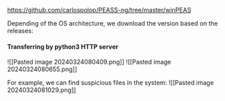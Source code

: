 
https://github.com/carlospolop/PEASS-ng/tree/master/winPEAS

Depending of the OS architecture, we download the version based on the releases:
#### Transferring by python3 HTTP server
![[Pasted image 20240324080409.png]]
![[Pasted image 20240324080655.png]]

For example, we can find suspicious files in the system:
![[Pasted image 20240324081029.png]]
